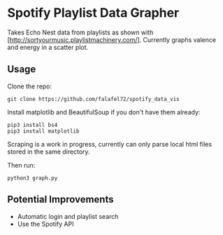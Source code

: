 # Spotify Playlist Data Grapher
Takes Echo Nest data from playlists as shown with [http://sortyourmusic.playlistmachinery.com/]. Currently graphs valence and energy in a scatter plot. 

## Usage
Clone the repo: 
```
git clone https://github.com/falafel72/spotify_data_vis
```
Install matplotlib and BeautifulSoup if you don't have them already: 
```
pip3 install bs4
pip3 install matplotlib
```

Scraping is a work in progress, currently can only parse local html files stored in the same directory.

Then run: 
```
python3 graph.py
```

## Potential Improvements
 - Automatic login and playlist search
 - Use the Spotify API
